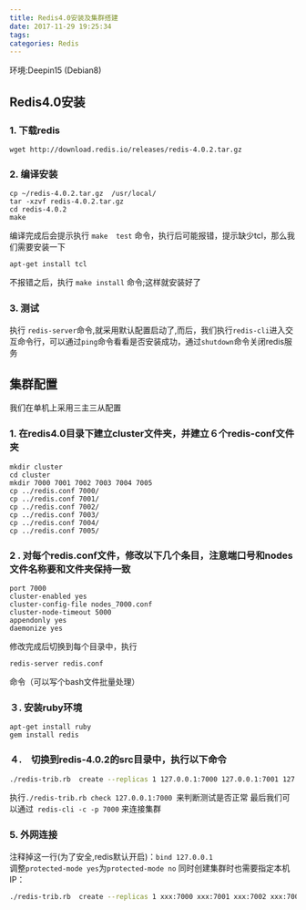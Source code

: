 ```yaml
---
title: Redis4.0安装及集群搭建
date: 2017-11-29 19:25:34
tags:
categories: Redis
---
```


环境:Deepin15 (Debian8)

## Redis4.0安装

###  1. 下载redis
```
wget http://download.redis.io/releases/redis-4.0.2.tar.gz
```

### 2.  编译安装
```
cp ~/redis-4.0.2.tar.gz  /usr/local/
tar -xzvf redis-4.0.2.tar.gz
cd redis-4.0.2
make

```
编译完成后会提示执行 ```make  test``` 命令，执行后可能报错，提示缺少tcl，那么我们需要安装一下
```
apt-get install tcl
```
不报错之后，执行 ```make install``` 命令;这样就安装好了
### 3.  测试
执行 ```redis-server```命令,就采用默认配置启动了,而后，我们执行```redis-cli```进入交互命令行，可以通过```ping```命令看看是否安装成功，通过```shutdown```命令关闭redis服务

## 集群配置
我们在单机上采用三主三从配置
###  1.  在redis4.0目录下建立cluster文件夹，并建立６个redis-conf文件夹
```
mkdir cluster
cd cluster
mkdir 7000 7001 7002 7003 7004 7005
cp ../redis.conf 7000/
cp ../redis.conf 7001/
cp ../redis.conf 7002/
cp ../redis.conf 7003/
cp ../redis.conf 7004/
cp ../redis.conf 7005/
```
### 2 . 对每个redis.conf文件，修改以下几个条目，注意端口号和nodes文件名称要和文件夹保持一致
```
port 7000
cluster-enabled yes
cluster-config-file nodes_7000.conf
cluster-node-timeout 5000
appendonly yes
daemonize yes
```
修改完成后切换到每个目录中，执行
```
redis-server redis.conf
```
命令（可以写个bash文件批量处理）
### ３. 安装ruby环境
```
apt-get install ruby
gem install redis
```
### ４.　切换到redis-4.0.2的src目录中，执行以下命令  
```bash
./redis-trib.rb  create --replicas 1 127.0.0.1:7000 127.0.0.1:7001 127.0.0.1:7002 127.0.0.1:7003 127.0.0.1:7004 127.0.0.1:7005
```
执行```./redis-trib.rb check 127.0.0.1:7000 ```来判断测试是否正常
最后我们可以通过``` redis-cli -c -p 7000``` 来连接集群

### 5. 外网连接
注释掉这一行(为了安全,redis默认开启)：```bind 127.0.0.1```  
调整```protected-mode yes```为```protected-mode no``` 
同时创建集群时也需要指定本机IP：
 ```bash
./redis-trib.rb  create --replicas 1 xxx:7000 xxx:7001 xxx:7002 xxx:7003 xxx:7004 xxx:7005
```